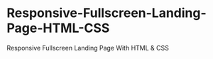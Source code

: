 # Responsive-Fullscreen-Landing-Page-HTML-CSS
Responsive Fullscreen Landing Page With HTML &amp; CSS
